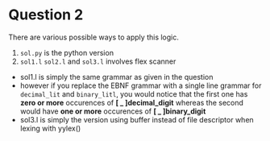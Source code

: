 # Question 2
There are various possible ways to apply this logic.

1. `sol.py` is the python version
2. `sol1.l` `sol2.l` and `sol3.l` involves flex scanner
  - sol1.l is simply the same grammar as given in the question
  - however if you replace the EBNF grammar with a single line grammar for `decimal_lit` and `binary_litl`, you would notice that the first one has **zero or more** occurences of **[ _ ]decimal_digit** whereas the second would have **one or more** occurences of **[ _ ]binary_digit**
  - sol3.l is simply the version using buffer instead of file descriptor when lexing with yylex()